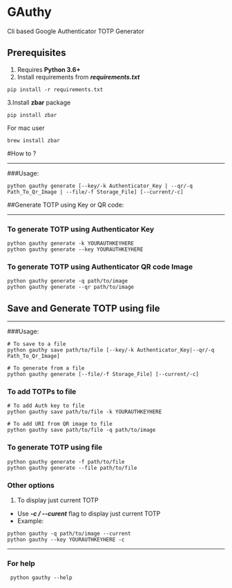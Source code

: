 # GAuthy

Cli based Google Authenticator TOTP Generator

## Prerequisites

1. Requires **Python 3.6+**
2. Install requirements from _**requirements.txt**_
```commandline
pip install -r requirements.txt
```
3.Install **zbar** package
```commandline
pip install zbar
```
For mac user
```commandline
brew install zbar
```
#How to ?

---
###Usage:
```commandline
python gauthy generate [--key/-k Authenticator_Key | --qr/-q Path_To_Qr_Image | --file/-f Storage_File] [--current/-c]
```
##Generate TOTP using Key or QR code:

---
### To generate TOTP using Authenticator Key
```commandline
python gauthy generate -k YOURAUTHKEYHERE
python gauthy generate --key YOURAUTHKEYHERE
```
### To generate TOTP using Authenticator QR code Image
```commandline
python gauthy generate -q path/to/image
python gauthy generate --qr path/to/image
```

## Save and Generate TOTP using file

---
###Usage:
```commandline
# To save to a file
python gauthy save path/to/file [--key/-k Authenticator_Key|--qr/-q Path_To_Qr_Image]

# To generate from a file
python gauthy generate [--file/-f Storage_File] [--current/-c]
```
### To add TOTPs to file
```commandline
# To add Auth key to file
python gauthy save path/to/file -k YOURAUTHKEYHERE

# To add URI from QR image to file
python gauthy save path/to/file -q path/to/image
```

### To generate TOTP using file
```commandline
python gauthy generate -f path/to/file
python gauthy generate --file path/to/file
```
### Other options
1. To display just current TOTP
- Use **_-c / --curent_** flag to display just current TOTP
- Example: 
```commandline
python gauthy -q path/to/image --current
python gauthy --key YOURAUTHKEYHERE -c
```
---
### For help
```commandline
 python gauthy --help
```
